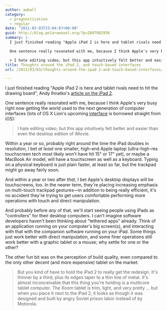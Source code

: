 ```yaml
---
author: awball
category:
  - prognostication
  - regular
date: "2011-03-03T23:04:07+00:00"
guid: http://blog.polarweasel.org/?p=2607082938
summary: |-
  I just finished reading "Apple iPad 2 is here and tablet rivals need to hit the drawing board", Andy Ihnatko's [article on the iPad 2](http://www.suntimes.com/technology/ihnatko/4102335-452/apple-ipad-2-is-here---and-the-tablet-contenders-need-to-hit-the-drawing.html).

  One sentence really resonated with me, because I think Apple's very busy right now getting the world used to the next generation of computer interfaces (lots of OS X Lion's upcoming [interface](http://www.apple.com/macosx/lion/) is borrowed straight from iOS):

  > I hate editing video, but this app intuitively felt better and easier than even the desktop edition of iMovie.
title: Thoughts around the iPad 2, and touch-based interfaces
url: /2011/03/03/thoughts-around-the-ipad-2-and-touch-based-interfaces/

---
```

I just finished reading "Apple iPad 2 is here and tablet rivals need to hit the drawing board", Andy Ihnatko's [article on the iPad 2](http://www.suntimes.com/technology/ihnatko/4102335-452/apple-ipad-2-is-here---and-the-tablet-contenders-need-to-hit-the-drawing.html).

One sentence really resonated with me, because I think Apple's very busy right now getting the world used to the next generation of computer interfaces (lots of OS X Lion's upcoming [interface](http://www.apple.com/macosx/lion/) is borrowed straight from iOS):

> I hate editing video, but this app intuitively felt better and easier than even the desktop edition of iMovie.

Within a year or so, probably right around the time the iPad doubles in resolution, I bet _at least_ one smaller, high-end Apple laptop (ultra-high-res touchscreen tech most likely won't have hit 15" or 17" yet), or maybe a MacBook Air model, will have a touchscreen as well as a keyboard. Typing on a physical keyboard is just plain faster, at least so far, but the trackpad might go away fairly soon.

And within a year or two after _that_, I bet Apple's desktop displays will be touchscreens, too. In the nearer term, they're placing increasing emphasis on multi-touch trackpad gestures—in addition to being really efficient, it's no accident they're trying to get users comfortable performing more operations with touch and direct manipulation.

And probably before _any_ of that, we'll start seeing people using iPads as "controllers" for their desktop computers. I can't imagine software developers haven't been thinking about "tethered apps" already. Think of an application running on your computer's big screen(s), and interacting with that with the companion software running on your iPad. Some things just work better with direct manipulation, and some finer operations still work better with a graphic tablet or a mouse; why settle for one or the other?

The other fun bit was on the perception of build quality, even compared to the only other decent (and more expensive) tablet on the market:

> But you kind of have to hold the iPad 2 to really get the redesign. It's thinner by a third, plus its edges taper to a thin line of metal. It's almost inconceivable that this thing you're holding is a multicore tablet computer. The Xoom tablet is trim, light, and very pretty ... but when you place it next to the iPad 2, it looks as though it was designed and built by angry Soviet prison labor instead of by Motorola.
